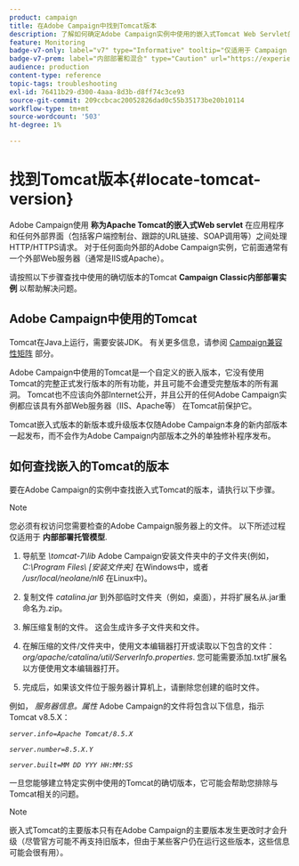 ```yaml
---
product: campaign
title: 在Adobe Campaign中找到Tomcat版本
description: 了解如何确定Adobe Campaign实例中使用的嵌入式Tomcat Web Servlet的当前版本
feature: Monitoring
badge-v7-only: label="v7" type="Informative" tooltip="仅适用于 Campaign Classic v7"
badge-v7-prem: label="内部部署和混合" type="Caution" url="https://experienceleague.adobe.com/docs/campaign-classic/using/installing-campaign-classic/architecture-and-hosting-models/hosting-models-lp/hosting-models.html?lang=zh-Hans" tooltip="仅适用于内部部署和混合部署"
audience: production
content-type: reference
topic-tags: troubleshooting
exl-id: 76411b29-d300-4aaa-8d3b-d8ff74c3ce93
source-git-commit: 209ccbcac20052826dad0c55b35173be20b10114
workflow-type: tm+mt
source-wordcount: '503'
ht-degree: 1%

---
```


# 找到Tomcat版本{#locate-tomcat-version}



Adobe Campaign使用 **称为Apache Tomcat的嵌入式Web servlet** 在应用程序和任何外部界面（包括客户端控制台、跟踪的URL链接、SOAP调用等）之间处理HTTP/HTTPS请求。 对于任何面向外部的Adobe Campaign实例，它前面通常有一个外部Web服务器（通常是IIS或Apache）。

请按照以下步骤查找中使用的确切版本的Tomcat **Campaign Classic内部部署实例** 以帮助解决问题。

## Adobe Campaign中使用的Tomcat

Tomcat在Java上运行，需要安装JDK。 有关更多信息，请参阅 [Campaign兼容性矩阵](../../rn/using/compatibility-matrix.md) 部分。

Adobe Campaign中使用的Tomcat是一个自定义的嵌入版本，它没有使用Tomcat的完整正式发行版本的所有功能，并且可能不会遭受完整版本的所有漏洞。 Tomcat也不应该向外部Internet公开，并且公开的任何Adobe Campaign实例都应该具有外部Web服务器（IIS、Apache等） 在Tomcat前保护它。

Tomcat嵌入式版本的新版本或升级版本仅随Adobe Campaign本身的新内部版本一起发布，而不会作为Adobe Campaign内部版本之外的单独修补程序发布。

## 如何查找嵌入的Tomcat的版本

要在Adobe Campaign的实例中查找嵌入式Tomcat的版本，请执行以下步骤。

>[!NOTE]
>
>您必须有权访问您需要检查的Adobe Campaign服务器上的文件。 以下所述过程仅适用于 **内部部署托管模型**.

1. 导航至 *\tomcat-7\lib* Adobe Campaign安装文件夹中的子文件夹(例如， *C:\Program Files\ [安装文件夹]* 在Windows中，或者 */usr/local/neolane/nl6* 在Linux中)。

1. 复制文件 *catalina.jar* 到外部临时文件夹（例如，桌面），并将扩展名从.jar重命名为.zip。

1. 解压缩复制的文件。 这会生成许多子文件夹和文件。

1. 在解压缩的文件/文件夹中，使用文本编辑器打开或读取以下包含的文件： *org/apache/catalina/util/ServerInfo.properties*. 您可能需要添加.txt扩展名以方便使用文本编辑器打开。

1. 完成后，如果该文件位于服务器计算机上，请删除您创建的临时文件。

例如， *服务器信息。属性* Adobe Campaign的文件将包含以下信息，指示Tomcat v8.5.X：

*`server.info=Apache Tomcat/8.5.X`*

*`server.number=8.5.X.Y`*

*`server.built=MM DD YYY HH:MM:SS`*

一旦您能够建立特定实例中使用的Tomcat的确切版本，它可能会帮助您排除与Tomcat相关的问题。

>[!NOTE]
>
>嵌入式Tomcat的主要版本只有在Adobe Campaign的主要版本发生更改时才会升级（尽管官方可能不再支持旧版本，但由于某些客户仍在运行这些版本，这些信息可能会很有用）。
>

